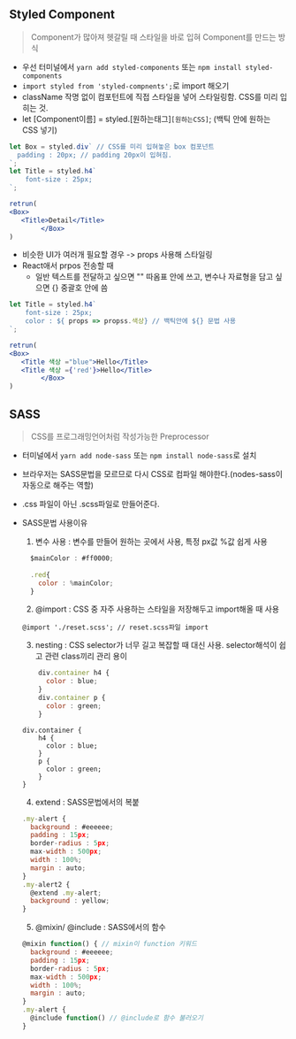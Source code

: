 ## Styled Component
> Component가 많아져 헷갈릴 때 스타일을 바로 입혀 Component를 만드는 방식

- 우선 터미널에서 ```yarn add styled-components``` 또는 ```npm install styled-components```
- ```import styled from 'styled-compnents';```로 import 해오기 
- className 작명 없이 컴포턴트에 직접 스타일을 넣어 스타일링함. CSS를 미리 입히는 것.
- let [Component이름] = styled.[원하는태그]`[원하는CSS]`; (백틱 안에 원하는 CSS 넣기)
```jsx
let Box = styled.div` // CSS를 미리 입혀놓은 box 컴포넌트
  padding : 20px; // padding 20px이 입혀짐.
`;
let Title = styled.h4`
    font-size : 25px;  
`;
```
```jsx
retrun(
<Box>
   <Title>Detail</Title>
        </Box>
)
```

- 비슷한 UI가 여러개 필요할 경우 -> props 사용해 스타일링
- React애서 prpos 전송할 때
    - 일반 텍스트를 전달하고 싶으면 "" 따옴표 안에 쓰고, 변수나 자료형을 담고 싶으면 {} 중괄호 안에 씀
```jsx
let Title = styled.h4`
    font-size : 25px;  
    color : ${ props => propss.색상} // 백틱안에 ${} 문법 사용
`;

retrun(
<Box>
   <Title 색상 ="blue">Hello</Title>
   <Title 색상 ={'red'}>Hello</Title>
        </Box>
)
```

## SASS
> CSS를 프로그래밍언어처럼 작성가능한 Preprocessor

- 터미널에서 ```yarn add node-sass``` 또는 ```npm install node-sass```로 설치
- 브라우저는 SASS문법을 모르므로 다시 CSS로 컴파일 해야한다.(nodes-sass이 자동으로 해주는 역할)
- .css 파일이 아닌 .scss파일로 만들어준다.
- SASS문법 사용이유
    1. 변수 사용 : 변수를 만들어 원하는 곳에서 사용, 특정 px값 %값 쉽게 사용
    ```jsx
      $mainColor : #ff0000;
      
      .red{
        color : %mainColor;
      }
    ```
    2. @import : CSS 중 자주 사용하는 스타일을 저장해두고 import해올 때 사용
    ``` 
    @import './reset.scss'; // reset.scss파일 import
    ``` 
    3. nesting : CSS selector가 너무 길고 복잡할 때 대신 사용. selector해석이 쉽고 관련 class끼리 관리 용이
    ```jsx
        div.container h4 {
          color : blue;
        }
        div.container p {
          color : green;
        }
    ```
    ```
    div.container {
        h4 {
          color : blue;
        }
        p {
          color : green;
        }
    }    
    ```   
    
    4. extend : SASS문법에서의 복붙 
    ```jsx
    .my-alert {
      background : #eeeeee;
      padding : 15px;
      border-radius : 5px;
      max-width : 500px;
      width : 100%;
      margin : auto;
    }
    .my-alert2 {
      @extend .my-alert;
      background : yellow;
    }
    ```
    5. @mixin/ @include : SASS에서의 함수
    ```jsx
    @mixin function() { // mixin이 function 키워드
      background : #eeeeee;
      padding : 15px;
      border-radius : 5px;
      max-width : 500px;
      width : 100%;
      margin : auto;
    }
    .my-alert {
      @include function() // @include로 함수 불러오기
    }
    ```
